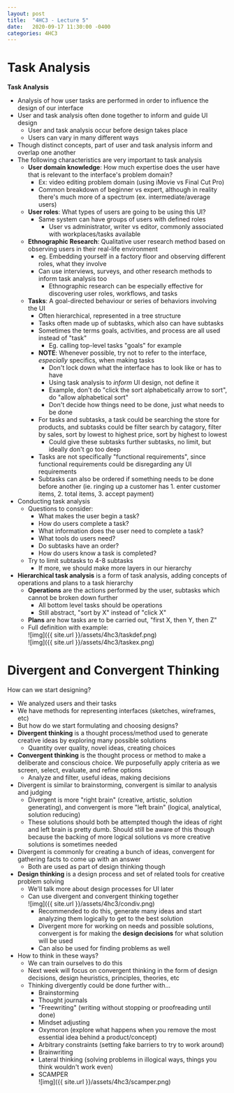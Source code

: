 ```yaml
---
layout: post
title:  "4HC3 - Lecture 5"
date:   2020-09-17 11:30:00 -0400
categories: 4HC3
---
```


Task Analysis
===

**Task Analysis**
- Analysis of how user tasks are performed in order to influence the design of our interface
- User and task analysis often done together to inform and guide UI design
    - User and task analysis occur before design takes place
    - Users can vary in many different ways
- Though distinct concepts, part of user and task analysis inform and overlap one another
- The following characteristics are very important to task analysis
    - **User domain knowledge**: How much expertise does the user have that is relevant to the interface's problem domain?
        - Ex: video editing problem domain (using iMovie vs Final Cut Pro)
        - Common breakdown of beginner vs expert, although in reality there's much more of a spectrum (ex. intermediate/average users)
    - **User roles**: What types of users are going to be using this UI?
        - Same system can have groups of users with defined roles
            - User vs administrator, writer vs editor, commonly associated with workplaces/tasks available
    - **Ethnographic Research**: Qualitative user research method based on observing users in their real-life environment
        - eg. Embedding yourself in a factory floor and observing different roles, what they involve
        - Can use interviews, surveys, and other research methods to inform task analysis too
            - Ethnographic research can be especially effective for discovering user roles, workflows, and tasks
    - **Tasks**: A goal-directed behaviour or series of behaviors involving the UI
        - Often hierarchical, represented in a tree structure
        - Tasks often made up of subtasks, which also can have subtasks
        - Sometimes the terms goals, activities, and process are all used instead of "task"
            - Eg. calling top-level tasks "goals" for example
        - **NOTE**: Whenever possible, try not to refer to the interface, *especially* specifics, when making tasks
            - Don't lock down what the interface has to look like or has to have
            - Using task analysis to *inform* UI design, not define it
            - Example, don't do "click the sort alphabetically arrow to sort", do "allow alphabetical sort"
            - Don't decide how things need to be done, just what needs to be done
        - For tasks and subtasks, a task could be searching the store for products, and subtasks could be filter search by catagory, filter by sales, sort by lowest to highest price, sort by highest to lowest
            - Could give these subtasks further subtasks, no limit, but ideally don't go too deep
        - Tasks are not specifically "functional requirements", since functional requirements could be disregarding any UI requirements
        - Subtasks can also be ordered if something needs to be done before another (ie. ringing up a customer has 1. enter customer items, 2. total items, 3. accept payment)
- Conducting task analysis 
    - Questions to consider:
        - What makes the user begin a task?
        - How do users complete a task?
        - What information does the user need to complete a task?
        - What tools do users need?
        - Do subtasks have an order?
        - How do users know a task is completed?
    - Try to limit subtasks to 4-8 subtasks
        - If more, we should make more layers in our hierarchy
- **Hierarchical task analysis** is a form of task analysis, adding concepts of operations and plans to a task hierarchy
    - **Operations** are the actions performed by the user, subtasks which cannot be broken down further
        - All bottom level tasks should be operations
        - Still abstract, "sort by X" instead of "click X"
    - **Plans** are how tasks are to be carried out, "first X, then Y, then Z"
    - Full definition with example:  
    ![img]({{ site.url }}/assets/4hc3/taskdef.png)  
    ![img]({{ site.url }}/assets/4hc3/taskex.png)  

Divergent and Convergent Thinking
===

How can we start designing?
- We analyzed users and their tasks
- We have methods for representing interfaces (sketches, wireframes, etc)
- But how do we start formulating and choosing designs?
- **Divergent thinking** is a thought process/method used to generate creative ideas by exploring many possible solutions
    - Quantity over quality, novel ideas, creating choices
- **Convergent thinking** is the thought process or method to make a deliberate and conscious choice. We purposefully apply criteria as we screen, select, evaluate, and refine options
    - Analyze and filter, useful ideas, making decisions
- Divergent is similar to brainstorming, convergent is similar to analysis and judging
    - Divergent is more "right brain" (creative, artistic, solution generating), and convergent is more "left brain" (logical, analytical, solution reducing)
    - These solutions should both be attempted though the ideas of right and left brain is pretty dumb. Should still be aware of this though because the backing of more logical solutions vs more creative solutions is sometimes needed
- Divergent is commonly for creating a bunch of ideas, convergent for gathering facts to come up with an answer
    - Both are used as part of design thinking though
- **Design thinking** is a design process and set of related tools for creative problem solving
    - We'll talk more about design processes for UI later
    - Can use divergent and convergent thinking together  
    ![img]({{ site.url }}/assets/4hc3/condiv.png)  
        - Recommended to do this, generate many ideas and start analyzing them logically to get to the best solution
        - Divergent more for working on needs and possible solutions, convergent is for making the **design decisions** for what solution will be used
        - Can also be used for finding problems as well
- How to think in these ways?
    - We can train ourselves to do this
    - Next week will focus on convergent thinking in the form of design decisions, design heuristics, principles, theories, etc
    - Thinking divergently could be done further with...
        - Brainstorming
        - Thought journals 
        - "Freewriting" (writing without stopping or proofreading until done)
        - Mindset adjusting
        - Oxymoron (explore what happens when you remove the most essential idea behind a product/concept)
        - Arbitrary constraints (setting fake barriers to try to work around)
        - Brainwriting
        - Lateral thinking (solving problems in illogical ways, things you think wouldn't work even)
        - SCAMPER  
        ![img]({{ site.url }}/assets/4hc3/scamper.png)  
